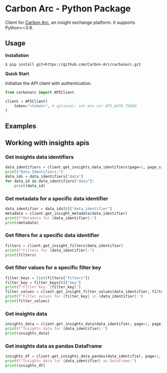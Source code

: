 # Carbon Arc - Python Package

Client for [Carbon Arc](https://carbonarc.co/), an insight exchange platform.
It supports Python>=3.9.

## Usage

**Installation**

```
$ pip install git+https://github.com/Carbon-Arc/carbonarc.git
```

**Quick Start**

Initialize the API client with authentication.

```python
from carbonarc import APIClient

client = APIClient(
    token="<token>", # optional; set env var API_AUTH_TOKEN
)
```

## Examples

## Working with insights apis

### Get insights data identifiers

```python
data_identifiers = client.get_insights_data_identifiers(page=1, page_size=10)
print("Data Identifiers:")
data_ids = data_identifiers["data"]
for data_id in data_identifiers["data"]:
    print(data_id)
```

### Get metadata for a specific data identifier

```python
data_identifier = data_ids[0]["data_identifier"]
metadata = client.get_insight_metadata(data_identifier)
print(f"Metadata for {data_identifier}:")
print(metadata)
```

### Get filters for a specific data identifier

```python
filters = client.get_insight_filters(data_identifier)
print(f"Filters for {data_identifier}:")
print(filters)
```

### Get filter values for a specific filter key
```python
filter_keys = list(filters["filters"])
filter_key = filter_keys[0]["key"]
print(f"Filter key: {filter_key}")
filter_values = client.get_insight_filter_values(data_identifier, filter_key)
print(f"Filter values for {filter_key} in {data_identifier}:")
print(filter_values)
```

### Get insights data

```python
insights_data = client.get_insights_data(data_identifier, page=1, page_size=10)
print(f"Insights data for {data_identifier}:")
print(insights_data)
```

### Get insights data as pandas DataFrame

```python
insights_df = client.get_insights_data_pandas(data_identifier, page=1, page_size=10)
print(f"Insights data for {data_identifier} as DataFrame:")
print(insights_df)
```
